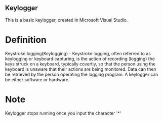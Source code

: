 ## Keylogger
This is a basic keylogger, created in Microsoft Visual Studio.

# Definition
Keystroke logging(Keylogging) - Keystroke logging, often referred to as keylogging or keyboard capturing, is the action of recording (logging) the keys struck on a keyboard, typically covertly, so that the person using the keyboard is unaware that their actions are being monitored. Data can then be retrieved by the person operating the logging program. A keylogger can be either software or hardware.

# Note
 Keylogger stops running once you input the character '*'

